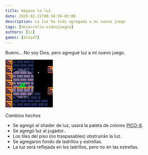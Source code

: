 ```yaml
---
title: Hágase la luz
date: 2020-02-21T00:34:50-03:00
description: La luz ha sido agregada a mi nuevo juego
tags: [desarrollo-videojuegos]
authors: [jc]
games: [droid7]
---
```


Bueno... No soy Dios, pero agregué luz a mi nuevo juego.

![Game screenshot](thumbnail.png)

_Cambios hechos_

-   Se agregó el shader de luz, usará la paleta de colores [PICO-8](https://lospec.com/palette-list/pico-8).
-   Se agregó luz al jugador..
-   Los tiles del piso (no traspasables) obstruirán la luz.
-   Se agregaron fondo de ladrillos y estrellas.
-   La luz será reflejada en los ladrillos, pero no en las estrellas.
